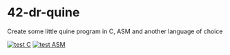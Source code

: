 # 42-dr-quine
Create some little quine program in C, ASM and another language of choice

[![test C](https://github.com/Alexdelia/42-dr-quine/actions/workflows/test_C.yml/badge.svg)](https://github.com/Alexdelia/42-dr-quine/actions/workflows/test_C.yml)
[![test ASM](https://github.com/Alexdelia/42-dr-quine/actions/workflows/test_ASM.yml/badge.svg)](https://github.com/Alexdelia/42-dr-quine/actions/workflows/test_ASM.yml)
